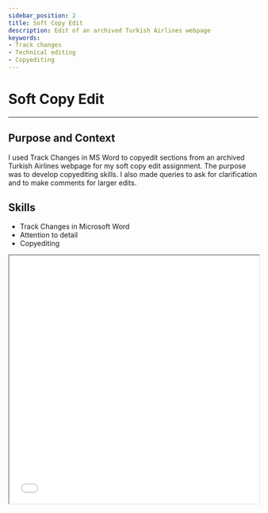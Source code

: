 ```yaml
---
sidebar_position: 2
title: Soft Copy Edit
description: Edit of an archived Turkish Airlines webpage 
keywords: 
- Track changes
- Technical editing
- Copyediting
---
```

# Soft Copy Edit 

---

## Purpose and Context

I used Track Changes in MS Word to copyedit sections from an archived Turkish Airlines webpage for my soft copy edit assignment. The purpose was to develop copyediting skills. I also made queries to ask for clarification and to make comments for larger edits.

## Skills
- Track Changes in Microsoft Word
- Attention to detail
- Copyediting

<iframe
  src="/Portfolio/files/soft.pdf"
  width="100%"
  height="500px"
></iframe>